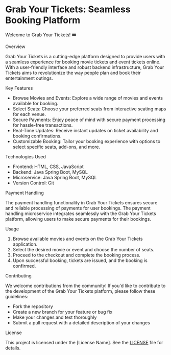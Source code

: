 # Grab Your Tickets: Seamless Booking Platform

Welcome to Grab Your Tickets! 🎟️

 Overview

Grab Your Tickets is a cutting-edge platform designed to provide users with a seamless experience for booking movie tickets and event tickets online. With a user-friendly interface and robust backend infrastructure, Grab Your Tickets aims to revolutionize the way people plan and book their entertainment outings.

 Key Features

- Browse Movies and Events: Explore a wide range of movies and events available for booking.
- Select Seats: Choose your preferred seats from interactive seating maps for each venue.
- Secure Payments: Enjoy peace of mind with secure payment processing for hassle-free transactions.
- Real-Time Updates: Receive instant updates on ticket availability and booking confirmations.
- Customizable Booking: Tailor your booking experience with options to select specific seats, add-ons, and more.

 Technologies Used

- Frontend: HTML, CSS, JavaScript
- Backend: Java Spring Boot, MySQL
- Microservice: Java Spring Boot, MySQL
- Version Control: Git

 Payment Handling

The payment handling functionality in Grab Your Tickets ensures secure and reliable processing of payments for user bookings. The payment handling microservice integrates seamlessly with the Grab Your Tickets platform, allowing users to make secure payments for their bookings.

 Usage

1. Browse available movies and events on the Grab Your Tickets application.
2. Select the desired movie or event and choose the number of seats.
3. Proceed to the checkout and complete the booking process.
4. Upon successful booking, tickets are issued, and the booking is confirmed.

 Contributing

We welcome contributions from the community! If you'd like to contribute to the development of the Grab Your Tickets platform, please follow these guidelines:
- Fork the repository
- Create a new branch for your feature or bug fix
- Make your changes and test thoroughly
- Submit a pull request with a detailed description of your changes

 License

This project is licensed under the [License Name]. See the [LICENSE](LICENSE) file for details.
